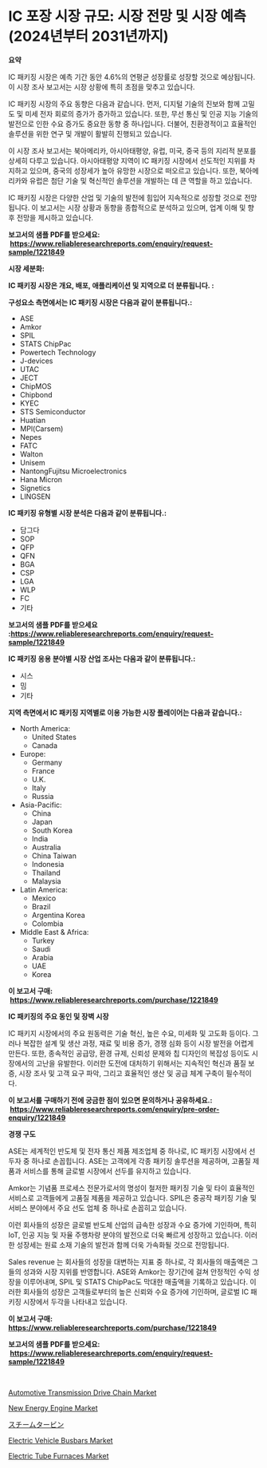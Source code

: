 <p><h1>IC 포장 시장 규모: 시장 전망 및 시장 예측 (2024년부터 2031년까지)</h1></p><p><strong>요약</strong></p>
<p><p>IC 패키징 시장은 예측 기간 동안 4.6%의 연평균 성장률로 성장할 것으로 예상됩니다. 이 시장 조사 보고서는 시장 상황에 특히 초점을 맞추고 있습니다.</p><p>IC 패키징 시장의 주요 동향은 다음과 같습니다. 먼저, 디지털 기술의 진보와 함께 고밀도 및 미세 전자 회로의 증가가 증가하고 있습니다. 또한, 무선 통신 및 인공 지능 기술의 발전으로 인한 수요 증가도 중요한 동향 중 하나입니다. 더불어, 친환경적이고 효율적인 솔루션을 위한 연구 및 개발이 활발히 진행되고 있습니다.</p><p>이 시장 조사 보고서는 북아메리카, 아시아태평양, 유럽, 미국, 중국 등의 지리적 분포를 상세히 다루고 있습니다. 아시아태평양 지역이 IC 패키징 시장에서 선도적인 지위를 차지하고 있으며, 중국의 성장세가 높아 유망한 시장으로 떠오르고 있습니다. 또한, 북아메리카와 유럽은 첨단 기술 및 혁신적인 솔루션을 개발하는 데 큰 역할을 하고 있습니다.</p><p>IC 패키징 시장은 다양한 산업 및 기술의 발전에 힘입어 지속적으로 성장할 것으로 전망됩니다. 이 보고서는 시장 상황과 동향을 종합적으로 분석하고 있으며, 업계 이해 및 향후 전망을 제시하고 있습니다.</p></p>
<p><strong>보고서의 샘플 PDF를 받으세요: &nbsp;<a href="https://www.reliableresearchreports.com/enquiry/request-sample/1221849">https://www.reliableresearchreports.com/enquiry/request-sample/1221849</a></strong></p>
<p><strong>시장 세분화:</strong></p>
<p><strong> IC 패키징 시장은 개요, 배포, 애플리케이션 및 지역으로 더 분류됩니다. :</strong></p>
<p><strong>구성요소 측면에서는 IC 패키징 시장은 다음과 같이 분류됩니다.:</strong></p>
<p><ul><li>ASE</li><li>Amkor</li><li>SPIL</li><li>STATS ChipPac</li><li>Powertech Technology</li><li>J-devices</li><li>UTAC</li><li>JECT</li><li>ChipMOS</li><li>Chipbond</li><li>KYEC</li><li>STS Semiconductor</li><li>Huatian</li><li>MPl(Carsem)</li><li>Nepes</li><li>FATC</li><li>Walton</li><li>Unisem</li><li>NantongFujitsu Microelectronics</li><li>Hana Micron</li><li>Signetics</li><li>LINGSEN</li></ul></p>
<p><strong> IC 패키징 유형별 시장 분석은 다음과 같이 분류됩니다.:</strong></p>
<p><ul><li>담그다</li><li>SOP</li><li>QFP</li><li>QFN</li><li>BGA</li><li>CSP</li><li>LGA</li><li>WLP</li><li>FC</li><li>기타</li></ul></p>
<p><strong>보고서의 샘플 PDF를 받으세요 :<a href="https://www.reliableresearchreports.com/enquiry/request-sample/1221849">https://www.reliableresearchreports.com/enquiry/request-sample/1221849</a></strong></p>
<p><strong> IC 패키징 응용 분야별 시장 산업 조사는 다음과 같이 분류됩니다.:</strong></p>
<p><ul><li>시스</li><li>밈</li><li>기타</li></ul></p>
<p><strong>지역 측면에서 IC 패키징 지역별로 이용 가능한 시장 플레이어는 다음과 같습니다.:</strong></p>
<p><ul>
    <li>
        North America:
        <ul>
            <li>United States</li>
            <li>Canada</li>
        </ul>
    </li>
    <li>
        Europe:
        <ul>
            <li>Germany</li>
            <li>France</li>
            <li>U.K.</li>
            <li>Italy</li>
            <li>Russia</li>
        </ul>
    </li>
    <li>
        Asia-Pacific:
        <ul>
            <li>China</li>
            <li>Japan</li>
            <li>South Korea</li>
            <li>India</li>
            <li>Australia</li>
            <li>China Taiwan</li>
            <li>Indonesia</li>
            <li>Thailand</li>
            <li>Malaysia</li>
        </ul>
    </li>
    <li>
        Latin America:
        <ul>
            <li>Mexico</li>
            <li>Brazil</li>
            <li>Argentina Korea</li>
            <li>Colombia</li>
        </ul>
    </li>
    <li>
        Middle East & Africa:
        <ul>
            <li>Turkey</li>
            <li>Saudi</li>
            <li>Arabia</li>
            <li>UAE</li>
            <li>Korea</li>
        </ul>
    </li>
    </ul></p>
<p><strong>이 보고서 구매: &nbsp;<a href="https://www.reliableresearchreports.com/purchase/1221849">https://www.reliableresearchreports.com/purchase/1221849</a></strong></p>
<p><strong>IC 패키징의 주요 동인 및 장벽 시장</strong></p>
<p><p>IC 패키지 시장에서의 주요 원동력은 기술 혁신, 높은 수요, 미세화 및 고도화 등이다. 그러나 복잡한 설계 및 생산 과정, 재료 및 비용 증가, 경쟁 심화 등이 시장 발전을 어렵게 만든다. 또한, 종속적인 공급망, 환경 규제, 신뢰성 문제와 칩 디자인의 복잡성 등이도 시장에서의 고난을 유발한다. 이러한 도전에 대처하기 위해서는 지속적인 혁신과 품질 보증, 시장 조사 및 고객 요구 파악, 그리고 효율적인 생산 및 공급 체계 구축이 필수적이다.</p></p>
<p><strong>이 보고서를 구매하기 전에 궁금한 점이 있으면 문의하거나 공유하세요.: &nbsp;<a href="https://www.reliableresearchreports.com/enquiry/pre-order-enquiry/1221849">https://www.reliableresearchreports.com/enquiry/pre-order-enquiry/1221849</a></strong></p>
<p><strong>경쟁 구도</strong></p>
<p><p>ASE는 세계적인 반도체 및 전자 통신 제품 제조업체 중 하나로, IC 패키징 시장에서 선두자 중 하나로 손꼽힙니다. ASE는 고객에게 각종 패키징 솔루션을 제공하며, 고품질 제품과 서비스를 통해 글로벌 시장에서 선두를 유지하고 있습니다.</p><p>Amkor는 기념품 프로세스 전문가로서의 명성이 철저한 패키징 기술 및 타이 효율적인 서비스로 고객들에게 고품질 제품을 제공하고 있습니다. SPIL은 중공작 패키징 기술 및 서비스 분야에서 주요 선도 업체 중 하나로 손꼽히고 있습니다.</p><p>이런 회사들의 성장은 글로벌 반도체 산업의 급속한 성장과 수요 증가에 기인하며, 특히 IoT, 인공 지능 및 자율 주행차량 분야의 발전으로 더욱 빠르게 성장하고 있습니다. 이러한 성장세는 원료 소재 기술의 발전과 함께 더욱 가속화될 것으로 전망됩니다.</p><p>Sales revenue 는 회사들의 성장을 대변하는 지표 중 하나로, 각 회사들의 매출액은 그들의 성과와 시장 지위를 반영합니다. ASE와 Amkor는 장기간에 걸쳐 안정적인 수익 성장을 이루어내며, SPIL 및 STATS ChipPac도 막대한 매출액을 기록하고 있습니다. 이러한 회사들의 성장은 고객들로부터의 높은 신뢰와 수요 증가에 기인하며, 글로벌 IC 패키징 시장에서 두각을 나타내고 있습니다.</p></p>
<p><strong>이 보고서 구매: &nbsp; <a href="https://www.reliableresearchreports.com/purchase/1221849">https://www.reliableresearchreports.com/purchase/1221849</a></strong></p>
<p><strong>보고서의 샘플 PDF를 받으세요: &nbsp;<a href="https://www.reliableresearchreports.com/enquiry/request-sample/1221849">https://www.reliableresearchreports.com/enquiry/request-sample/1221849</a></strong><strong></strong></p>
<p>&nbsp;</p>
<p><p><a href="https://view.publitas.com/reportprime-1/automotive-transmission-drive-chain-market-dynamics-2023-2030-also-about-its-market-trends-projections-and-opportunities/">Automotive Transmission Drive Chain Market</a></p><p><a href="https://github.com/jsmusil/Market-Research-Report-List-2/blob/main/new-energy-engine-market.md">New Energy Engine Market</a></p><p><a href="https://github.com/zekaoe592392/Market-Research-Report-List-1/blob/main/9454068188821.md">スチームタービン</a></p><p><a href="https://github.com/yemakinde/Market-Research-Report-List-1/blob/main/electric-vehicle-busbars-market.md">Electric Vehicle Busbars Market</a></p><p><a href="https://gamy-alyssum-396.notion.site/Electric-Tube-Furnaces-Market-Growth-Market-Trends-COVID-19-Impact-and-Forecasts-for-period-from--1510f80ee7f24b03b267f903fb8c99b3">Electric Tube Furnaces Market</a></p></p>